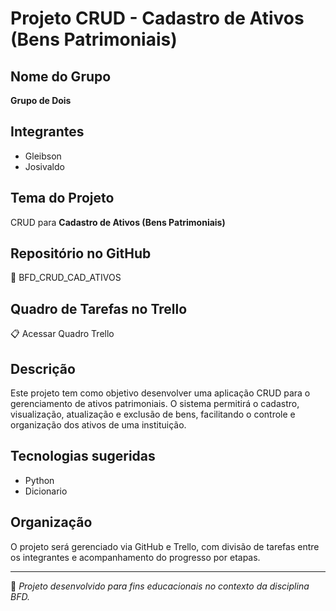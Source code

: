 # Projeto CRUD - Cadastro de Ativos (Bens Patrimoniais)

## Nome do Grupo
**Grupo de Dois**

## Integrantes
- Gleibson
- Josivaldo

## Tema do Projeto
CRUD para **Cadastro de Ativos (Bens Patrimoniais)**

## Repositório no GitHub
🔗 BFD_CRUD_CAD_ATIVOS

## Quadro de Tarefas no Trello
📋 Acessar Quadro Trello

## Descrição
Este projeto tem como objetivo desenvolver uma aplicação CRUD para o gerenciamento de ativos patrimoniais. O sistema permitirá o cadastro, visualização, atualização e exclusão de bens, facilitando o controle e organização dos ativos de uma instituição.

## Tecnologias sugeridas
- Python
- Dicionario

## Organização
O projeto será gerenciado via GitHub e Trello, com divisão de tarefas entre os integrantes e acompanhamento do progresso por etapas.

---

🚀 *Projeto desenvolvido para fins educacionais no contexto da disciplina BFD.*
